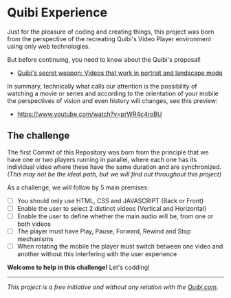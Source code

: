 # Quibi Experience

Just for the pleasure of coding and creating things, this project was born from the perspective of the recreating Quibi's Video Player environment using only web technologies.

But before continuing, you need to know about the Quibi's proposal!
- [Quibi's secret weapon: Videos that work in portrait and landscape mode](
https://www.engadget.com/2020/01/08/quibi-mobile-video-turnstyle/?guccounter=1&utm_source=The+BRIEF+Newsletter&utm_campaign=56093644df-News_TB_605&utm_medium=email&utm_term=0_7b4f9a465c-560696)

In summary, technically what calls our attention is the possibility of watching a movie or series and according to the orientation of your mobile the perspectives of vision and even history will changes, see this preview:
- https://www.youtube.com/watch?v=prWR4c4roBU

 
## The challenge
The first Commit of this Repository was born from the principle that we have one or two players running in parallel, where each one has its individual video where these have the same duration and are synchronized. *(This may not be the ideal path, but we will find out throughout this project)*

As a challenge, we will follow by 5 main premises:
- [ ] You should only use HTML, CSS and JAVASCRIPT (Back or Front)
- [ ] Enable the user to select 2 distinct videos (Vertical and Horizontal)
- [ ] Enable the user to define whether the main audio will be, from one or both videos
- [ ] The player must have Play, Pause, Forward, Rewind and Stop mechanisms
- [ ] When rotating the mobile the player must switch between one video and another without this interfering with the user experience

**Welcome to help in this challenge!**
Let's codding!

----
*This project is a free initiative and without any relation with the [Quibi.com](Quibi.com).*
